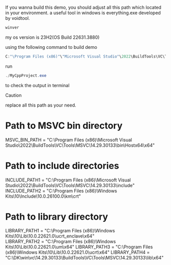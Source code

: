 If you wanna build this demo, you should adjust all this path which located in your environment.
a useful tool in windows is everything.exe developed by voidtool.

```powershell
winver
```
my os version is 23H2(OS Build 22631.3880)

using the following command to build demo
```powershell
C:"\Program Files (x86)"\"Microsoft Visual Studio"\2022\BuildTools\VC\Tools\MSVC\14.40.30113\bin\Hostx64\x64\nmake all
```
run 
```powershell
./MyCppProject.exe
```
to check the output in terminal

>[!CAUTION]
>replace all this path as your need.

# Path to MSVC bin directory  
MSVC_BIN_PATH = "C:\Program Files (x86)\Microsoft Visual Studio\2022\BuildTools\VC\Tools\MSVC\14.29.30133\bin\Hostx64\x64"  
  
  
# Path to include directories  
INCLUDE_PATH1 = "C:\Program Files (x86)\Microsoft Visual Studio\2022\BuildTools\VC\Tools\MSVC\14.29.30133\include"  
INCLUDE_PATH2 = "C:\Program Files (x86)\Windows Kits\10\Include\10.0.26100.0\km\crt"  
  
# Path to library directory  
LIBRARY_PATH1 = "C:\Program Files (x86)\Windows Kits\10\Lib\10.0.22621.0\ucrt_enclave\x64"  
LIBRARY_PATH2 = "C:\Program Files (x86)\Windows Kits\10\Lib\10.0.22621.0\um\x64" 
LIBRARY_PATH3 = "C:\Program Files (x86)\Windows Kits\10\Lib\10.0.22621.0\ucrt\x64" 
LIBRARY_PATH4 = "C:\DK\win\vc\14.29.30133\BuildTools\VC\Tools\MSVC\14.29.30133\lib\x64"

